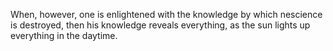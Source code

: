When, however, one is enlightened with the knowledge by which nescience is destroyed, then his knowledge reveals everything, as the sun lights up everything in the daytime.